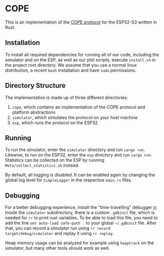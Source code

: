# COPE

This is an implementation of the [COPE protocol](https://dl.acm.org/doi/abs/10.1145/1159913.1159942) for the ESP32-S3 written in Rust.

## Installation

To install all required dependencies for running all of our code, including the simulator and on the ESP, as well as our plot scripts, execute `install.sh` in the project root directory. We assume that you use a normal linux distribution, a recent `bash` installation and have `sudo` permissions.

## Directory Structure

The implementation is made up of three different directories:

1. `cope`, which contains an implementation of the COPE protocol and platform abstractions
2. `simulator`, which simulates the protocol on your host machine
3. `esp`, which runs the protocol on the ESP32

## Running

To run the simulator, enter the `simulator` directory and run `cargo run`. Likewise, to run on the ESP32, enter the `esp` directory and run `cargo run`. Statistics can be collected on the ESP by running `Meta/collect_statistics.sh` instead.

By default, all logging is disabled. It can be enabled again by changing the global log level for `SimpleLogger` in the respective `main.rs` files.

## Debugging

For a better debugging experience, install the "time-travelling" debugger [rr](https://rr-project.org/). Inside the `simulator` subdirectory, there is a custom `.gdbinit` file, which is needed for `rr` to print rust variables. To be able to load this file, you need to add the line `set auto-load safe-path .` to your global `~/.gdbinit` file. After that, you can record a simulator run using `rr record target/debug/simulator` and replay it using `rr replay`.

Heap memory usage can be analyzed for example using `heaptrack` on the simulator, but many other tools should work as well.
